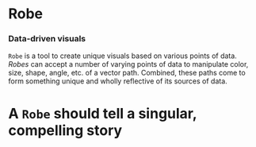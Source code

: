 # Robe
### Data-driven visuals

`Robe` is a tool to create unique visuals based on various points of data. *Robes* can accept a number of varying points of data to manipulate color, size, shape, angle, etc. of a vector path. Combined, these paths come to form something unique and wholly reflective of its sources of data.

# A `Robe` should tell a singular, compelling story

